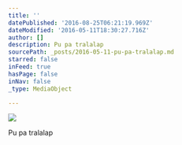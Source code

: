 ```yaml
---
title: ''
datePublished: '2016-08-25T06:21:19.969Z'
dateModified: '2016-05-11T18:30:27.716Z'
author: []
description: Pu pa tralalap
sourcePath: _posts/2016-05-11-pu-pa-tralalap.md
starred: false
inFeed: true
hasPage: false
inNav: false
_type: MediaObject

---
```

![](https://the-grid-user-content.s3-us-west-2.amazonaws.com/98c857e4-4de6-4546-8fd5-2a1d6516eafc.jpg)

Pu pa tralalap